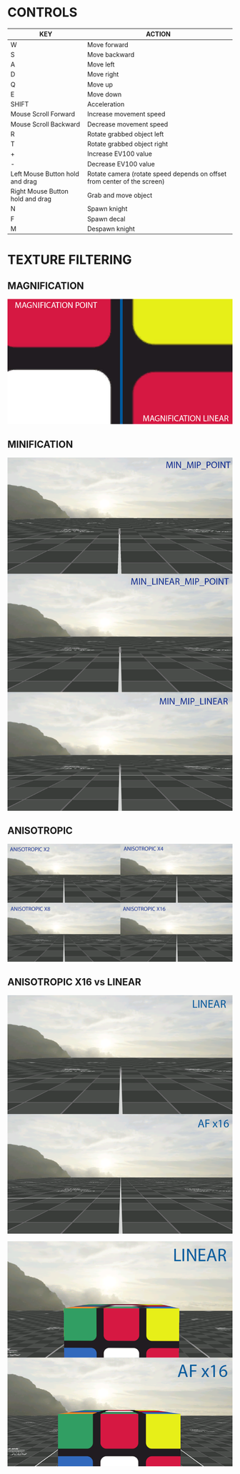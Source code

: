 # CONTROLS

| KEY                              | ACTION                                                       |
| -------------------------------- | ------------------------------------------------------------ |
| W                                | Move forward                                                 |
| S                                | Move backward                                                |
| A                                | Move left                                                    |
| D                                | Move right                                                   |
| Q                                | Move up                                                      |
| E                                | Move down                                                    |
| SHIFT                            | Acceleration                                                 |
| Mouse Scroll Forward             | Increase movement speed                                      |
| Mouse Scroll Backward            | Decrease movement speed                                      |
| R                                | Rotate grabbed object left                                   |
| T                                | Rotate grabbed object right                                  |
| +                                | Increase EV100 value                                         |
| -                                | Decrease EV100 value                                         |
| Left Mouse Button hold and drag  | Rotate camera (rotate speed depends on offset from center of the screen) |
| Right Mouse Button hold and drag | Grab and move object                                         |
| N                                | Spawn knight                                                 |
| F                                | Spawn decal                                                  |
| M                                | Despawn knight                                               |

# TEXTURE FILTERING

## MAGNIFICATION

![mag](img/magnification.png)

## MINIFICATION

![min](img/minification.png)

## ANISOTROPIC

![af](img/anisotropic.png)

## ANISOTROPIC X16 vs LINEAR

![linear_vs_af](img/linear_vs_af.png)

![af_vs_linear](img/af_vs_linear.png)
